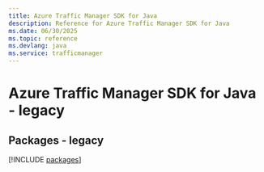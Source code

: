 ```yaml
---
title: Azure Traffic Manager SDK for Java
description: Reference for Azure Traffic Manager SDK for Java
ms.date: 06/30/2025
ms.topic: reference
ms.devlang: java
ms.service: trafficmanager
---
```

# Azure Traffic Manager SDK for Java - legacy
## Packages - legacy
[!INCLUDE [packages](traffic-manager-index.md)]